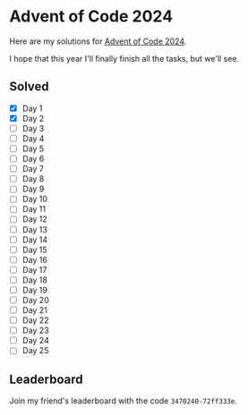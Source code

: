 # Advent of Code 2024

Here are my solutions for [Advent of Code 2024](https://adventofcode.com/2024).

I hope that this year I'll finally finish all the tasks, but we'll see.

## Solved

- [x] Day 1
- [x] Day 2
- [ ] Day 3
- [ ] Day 4
- [ ] Day 5
- [ ] Day 6
- [ ] Day 7
- [ ] Day 8
- [ ] Day 9
- [ ] Day 10
- [ ] Day 11
- [ ] Day 12
- [ ] Day 13
- [ ] Day 14
- [ ] Day 15
- [ ] Day 16
- [ ] Day 17
- [ ] Day 18
- [ ] Day 19
- [ ] Day 20
- [ ] Day 21
- [ ] Day 22
- [ ] Day 23
- [ ] Day 24
- [ ] Day 25

## Leaderboard

Join my friend's leaderboard with the code `3470240-72ff333e`.
